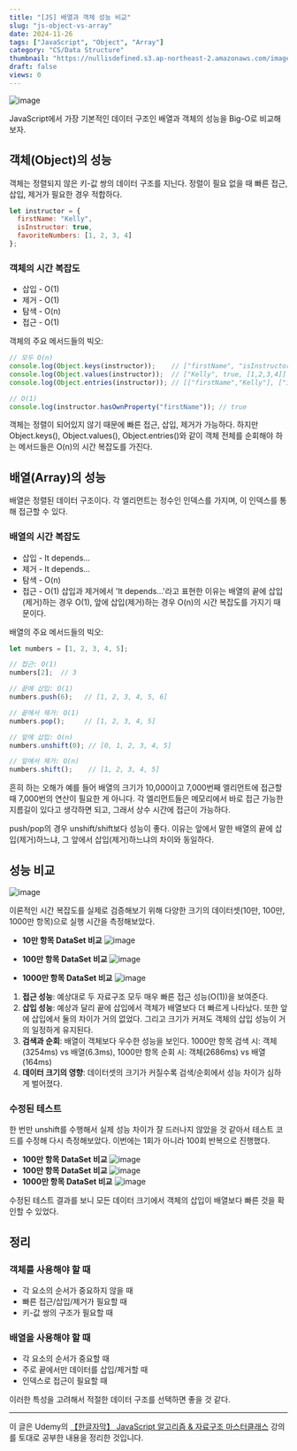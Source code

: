 ```yaml
---
title: "[JS] 배열과 객체 성능 비교"
slug: "js-object-vs-array"
date: 2024-11-26
tags: ["JavaScript", "Object", "Array"]
category: "CS/Data Structure"
thumbnail: "https://nullisdefined.s3.ap-northeast-2.amazonaws.com/images/3268fadded62ff0a0987d8204616248f.png"
draft: false
views: 0
---
```

![image](https://nullisdefined.s3.ap-northeast-2.amazonaws.com/images/3268fadded62ff0a0987d8204616248f.png)

JavaScript에서 가장 기본적인 데이터 구조인 배열과 객체의 성능을 Big-O로 비교해보자.

## 객체(Object)의 성능
객체는 정렬되지 않은 키-값 쌍의 데이터 구조를 지닌다. 정렬이 필요 없을 때 빠른 접근, 삽입, 제거가 필요한 경우 적합하다.

```js
let instructor = {
  firstName: "Kelly",
  isInstructor: true,
  favoriteNumbers: [1, 2, 3, 4]
};
```

### 객체의 시간 복잡도
- 삽입 - O(1)
- 제거 - O(1)
- 탐색 - O(n)
- 접근 - O(1)

객체의 주요 메서드들의 빅오:
```js
// 모두 O(n)
console.log(Object.keys(instructor));    // ["firstName", "isInstructor", "favoriteNumbers"]
console.log(Object.values(instructor));  // ["Kelly", true, [1,2,3,4]]
console.log(Object.entries(instructor)); // [["firstName","Kelly"], ["isInstructor",true], ...]

// O(1)
console.log(instructor.hasOwnProperty("firstName")); // true
```

객체는 정렬이 되어있지 않기 때문에 빠른 접근, 삽입, 제거가 가능하다. 하지만 Object.keys(), Object.values(), Object.entries()와 같이 객체 전체를 순회해야 하는 메서드들은 O(n)의 시간 복잡도를 가진다.

## 배열(Array)의 성능
배열은 정렬된 데이터 구조이다. 각 엘리먼트는 정수인 인덱스를 가지며, 이 인덱스를 통해 접근할 수 있다.

### 배열의 시간 복잡도
- 삽입 - It depends...
- 제거 - It depends...
- 탐색 - O(n)
- 접근 - O(1)
삽입과 제거에서 'It depends...'라고 표현한 이유는 배열의 끝에 삽입(제거)하는 경우 O(1), 앞에 삽입(제거)하는 경우 O(n)의 시간 복잡도를 가지기 때문이다.

배열의 주요 메서드들의 빅오:
```js
let numbers = [1, 2, 3, 4, 5];

// 접근: O(1)
numbers[2];  // 3

// 끝에 삽입: O(1)
numbers.push(6);   // [1, 2, 3, 4, 5, 6]

// 끝에서 제거: O(1)
numbers.pop();     // [1, 2, 3, 4, 5]

// 앞에 삽입: O(n)
numbers.unshift(0); // [0, 1, 2, 3, 4, 5]

// 앞에서 제거: O(n)
numbers.shift();    // [1, 2, 3, 4, 5]
```

흔히 하는 오해가 예를 들어 배열의 크기가 10,000이고 7,000번째 엘리먼트에 접근할 때 7,000번의 연산이 필요한 게 아니다. 각 엘리먼트들은 메모리에서 바로 접근 가능한 지름길이 있다고 생각하면 되고, 그래서 상수 시간에 접근이 가능하다.

push/pop의 경우 unshift/shift보다 성능이 좋다. 이유는 앞에서 말한 배열의 끝에 삽입(제거)하느냐, 그 앞에서 삽입(제거)하느냐의 차이와 동일하다.

## 성능 비교
![image](https://nullisdefined.s3.ap-northeast-2.amazonaws.com/images/769c3a4ae0d2dc81f337c1e7306c9ff3.png)

이론적인 시간 복잡도를 실제로 검증해보기 위해 다양한 크기의 데이터셋(10만, 100만, 1000만 항목)으로 실행 시간을 측정해보았다.
- **10만 항목 DataSet 비교**
![image](https://nullisdefined.s3.ap-northeast-2.amazonaws.com/images/7be05156745abf3589d5eaba474b8122.png)

- **100만 항목 DataSet 비교**
![image](https://nullisdefined.s3.ap-northeast-2.amazonaws.com/images/2ad72d929bb512a5a84da5b94a5baebf.png)

- **1000만 항목 DataSet 비교**
![image](https://nullisdefined.s3.ap-northeast-2.amazonaws.com/images/573a60e45f70ef9fb3658cf849404bd9.png)

1. **접근 성능**: 예상대로 두 자료구조 모두 매우 빠른 접근 성능(O(1))을 보여준다.
2. **삽입 성능**: 예상과 달리 끝에 삽입에서 객체가 배열보다 더 빠르게 나타났다. 또한 앞에 삽입에서 둘의 차이가 거의 없었다. 그리고 크기가 커져도 객체의 삽입 성능이 거의 일정하게 유지된다.
3. **검색과 순회**: 배열이 객체보다 우수한 성능을 보인다. 1000만 항목 검색 시: 객체(3254ms) vs 배열(6.3ms), 1000만 항목 순회 시: 객체(2686ms) vs 배열(164ms)
4. **데이터 크기의 영향**:  데이터셋의 크기가 커질수록 검색/순회에서 성능 차이가 심하게 벌어졌다.

### 수정된 테스트
한 번만 unshift를 수행해서 실제 성능 차이가 잘 드러나지 않았을 것 같아서 테스트 코드를 수정해 다시 측정해보았다. 이번에는 1회가 아니라 100회 반복으로 진행했다.
- **100만 항목 DataSet 비교**
![image](https://nullisdefined.s3.ap-northeast-2.amazonaws.com/images/ce1401db12de308eab554b5ec80f2083.png)
- **100만 항목 DataSet 비교**
![image](https://nullisdefined.s3.ap-northeast-2.amazonaws.com/images/a78f99424648280009e401658839cc09.png)
- **1000만 항목 DataSet 비교**
![image](https://nullisdefined.s3.ap-northeast-2.amazonaws.com/images/eb61fe683f8101776a96307f84b7672c.png)

수정된 테스트 결과를 보니 모든 데이터 크기에서 객체의 삽입이 배열보다 빠른 것을 확인할 수 있었다.
## 정리
### 객체를 사용해야 할 때
- 각 요소의 순서가 중요하지 않을 때
- 빠른 접근/삽입/제거가 필요할 때
- 키-값 쌍의 구조가 필요할 때

### 배열을 사용해야 할 때
- 각 요소의 순서가 중요할 때
- 주로 끝에서만 데이터를 삽입/제거할 때
- 인덱스로 접근이 필요할 때

이러한 특성을 고려해서 적절한 데이터 구조를 선택하면 좋을 것 같다.

---
이 글은 Udemy의 [【한글자막】 JavaScript 알고리즘 & 자료구조 마스터클래스](https://www.udemy.com/course/best-javascript-data-structures/) 강의를 토대로 공부한 내용을 정리한 것입니다.